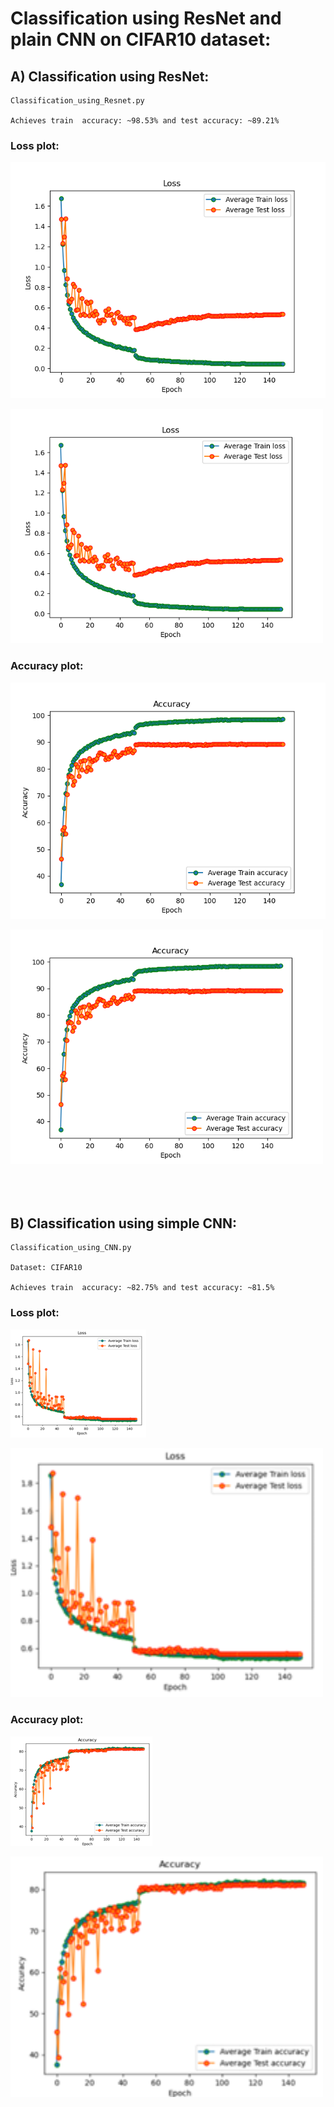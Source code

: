 # Classification using ResNet and plain CNN on CIFAR10 dataset:

## A) Classification using ResNet:

    Classification_using_Resnet.py

    Achieves train  accuracy: ~98.53% and test accuracy: ~89.21%

### Loss plot:
    
![alt text](https://github.com/ferozalitm/Classification_CIFAR10/blob/main/Results/v6a_BN_Aug_Resnet_StepLR0_01_ep150_loss.png)

<img src="https://github.com/ferozalitm/Classification_CIFAR10/blob/main/Results/v6a_BN_Aug_Resnet_StepLR0_01_ep150_loss.png?raw=true" alt="Accuracy Plot" width="500"/>
    
### Accuracy plot:
    
![alt text](https://github.com/ferozalitm/Classification_CIFAR10/blob/main/Results/v6a_BN_Aug_Resnet_StepLR0_01_ep150_accuracy.png)

<img src="https://github.com/ferozalitm/Classification_CIFAR10/blob/main/Results/v6a_BN_Aug_Resnet_StepLR0_01_ep150_accuracy.png?raw=true" alt="Accuracy Plot" width="500"/>


<br/> 
<br/> 
<br/> 
<br/> 

## B) Classification using simple CNN:

    Classification_using_CNN.py

    Dataset: CIFAR10 

    Achieves train  accuracy: ~82.75% and test accuracy: ~81.5%
    

### Loss plot:
    
![alt text](https://github.com/ferozalitm/Classification_CIFAR10/blob/main/Results/Loss.png)

<img src="https://github.com/ferozalitm/Classification_CIFAR10/blob/main/Results/Loss.png?raw=true" alt="Accuracy Plot" width="500"/>

    
### Accuracy plot:
    
![alt text](https://github.com/ferozalitm/Classification_CIFAR10/blob/main/Results/Accuracy.png)

<img src="https://github.com/ferozalitm/Classification_CIFAR10/blob/main/Results/Accuracy.png?raw=true" alt="Accuracy Plot" width="500"/>

 










